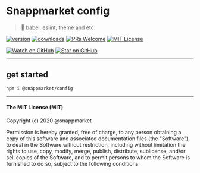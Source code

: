 # Snappmarket config
> 🧮 babel, eslint, theme and etc 

[![version](https://img.shields.io/npm/v/@snappmarket/hooks.svg?style=flat-square)](https://www.npmjs.com/package/@snappmarket/config)
[![downloads](https://img.shields.io/npm/dm/@snappmarket/hooks.svg?style=flat-square)](http://www.npmtrends.com/@snappmarket/config)
[![PRs Welcome](https://img.shields.io/badge/PRs-welcome-brightgreen.svg?style=flat-square)](http://makeapullrequest.com)
[![MIT License](https://img.shields.io/npm/l/@snappmarket/hooks.svg?style=flat-square)](https://github.com/snappmarket/frontend-toolbox/tree/master/packages/config/blob/master/LICENSE.md)

[![Watch on GitHub](https://img.shields.io/github/watchers/snappmarket/frontend-toolbox.svg?style=social)](https://github.com/snappmarket/frontend-toolbox/watchers)
[![Star on GitHub](https://img.shields.io/github/stars/snappmarket/frontend-toolbox.svg?style=social)](https://github.com/snappmarket/frontend-toolbox/stargazers)

----

## get started 
```bash 
npm i @snappmarket/config
```


---
#### The MIT License (MIT)

Copyright (c) 2020 @snappmarket

Permission is hereby granted, free of charge, to any person obtaining a copy
of this software and associated documentation files (the "Software"), to deal
in the Software without restriction, including without limitation the rights
to use, copy, modify, merge, publish, distribute, sublicense, and/or sell
copies of the Software, and to permit persons to whom the Software is
furnished to do so, subject to the following conditions:

